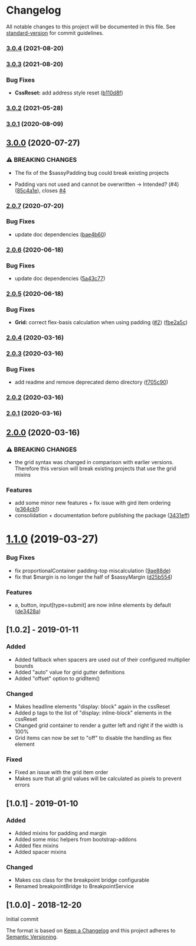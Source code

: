 # Changelog

All notable changes to this project will be documented in this file. See [standard-version](https://github.com/conventional-changelog/standard-version) for commit guidelines.

### [3.0.4](https://github.com/Neunerlei/sassy/compare/v3.0.3...v3.0.4) (2021-08-20)

### [3.0.3](https://github.com/Neunerlei/sassy/compare/v3.0.2...v3.0.3) (2021-08-20)


### Bug Fixes

* **CssReset:** add address style reset ([b110d8f](https://github.com/Neunerlei/sassy/commit/b110d8f0e312ac208063c2aa0e819d0f049a7ef3))

### [3.0.2](https://github.com/Neunerlei/sassy/compare/v3.0.1...v3.0.2) (2021-05-28)

### [3.0.1](https://github.com/Neunerlei/sassy/compare/v3.0.0...v3.0.1) (2020-08-09)

## [3.0.0](https://github.com/Neunerlei/sassy/compare/v2.0.7...v3.0.0) (2020-07-27)


### ⚠ BREAKING CHANGES

* The fix of the $sassyPadding bug could break existing
projects

* Padding vars not used and cannot be overwritten -> Intended? (#4) ([85c4a1e](https://github.com/Neunerlei/sassy/commit/85c4a1ef12364e663c6c31e5ea5118b4e19e60d1)), closes [#4](https://github.com/Neunerlei/sassy/issues/4)

### [2.0.7](https://github.com/Neunerlei/sassy/compare/v2.0.6...v2.0.7) (2020-07-20)


### Bug Fixes

* update doc dependencies ([bae4b60](https://github.com/Neunerlei/sassy/commit/bae4b608d6cb403de06dc6a80ba00e752550a085))

### [2.0.6](https://github.com/Neunerlei/sassy/compare/v2.0.5...v2.0.6) (2020-06-18)


### Bug Fixes

* update doc dependencies ([5a43c77](https://github.com/Neunerlei/sassy/commit/5a43c7735b1e7008641defa53b5ea3c62132e66b))

### [2.0.5](https://github.com/Neunerlei/sassy/compare/v2.0.4...v2.0.5) (2020-06-18)


### Bug Fixes

* **Grid:** correct flex-basis calculation when using padding ([#2](https://github.com/Neunerlei/sassy/issues/2)) ([fbe2a5c](https://github.com/Neunerlei/sassy/commit/fbe2a5c9791d2f0abdd21a4c17d5d5e2d2a573b4))

### [2.0.4](https://github.com/Neunerlei/sassy/compare/v2.0.3...v2.0.4) (2020-03-16)

### [2.0.3](https://github.com/Neunerlei/sassy/compare/v2.0.2...v2.0.3) (2020-03-16)


### Bug Fixes

* add readme and remove deprecated demo directory ([f705c90](https://github.com/Neunerlei/sassy/commit/f705c9072858c9345358cc64bf72b59db0e0038b))

### [2.0.2](https://github.com/Neunerlei/sassy/compare/v2.0.1...v2.0.2) (2020-03-16)

### [2.0.1](https://github.com/Neunerlei/sassy/compare/v2.0.0...v2.0.1) (2020-03-16)

## [2.0.0](https://github.com/Neunerlei/sassy/compare/v1.1.0...v2.0.0) (2020-03-16)


### ⚠ BREAKING CHANGES

* the grid syntax was changed in comparison with earlier
versions. Therefore this version will break existing projects that use
the grid mixins

### Features

* add some minor new features + fix issue with gird item ordering ([e364cb1](https://github.com/Neunerlei/sassy/commit/e364cb15c4f9411e4dcfe9adbf084dcd4036fc8f))
* consolidation + documentation before publishing the package ([3431eff](https://github.com/Neunerlei/sassy/commit/3431eff5ce41300a3bd3d344ea39f7731db1034f))

# [1.1.0](https://bitbucket.org/labor-digital/labor-sass-sassy/branches/compare/v1.1.0%0Dv1.0.2#diff) (2019-03-27)


### Bug Fixes

* fix proportionalContainer padding-top miscalculation ([9ae88de](https://bitbucket.org/labor-digital/labor-sass-sassy/commits/9ae88de))
* fix that $margin is no longer the half of $sassyMargin ([d25b554](https://bitbucket.org/labor-digital/labor-sass-sassy/commits/d25b554))


### Features

* a, button, input[type=submit] are now inline elements by default ([de3428a](https://bitbucket.org/labor-digital/labor-sass-sassy/commits/de3428a))



## [1.0.2] - 2019-01-11
### Added
- Added fallback when spacers are used out of their configured multiplier bounds
- Added "auto" value for grid gutter definitions
- Added "offset" option to gridItem()

### Changed
- Makes headline elements "display: block" again in the cssReset
- Added p tags to the list of "display: inline-block" elements in the cssReset
- Changed grid container to render a gutter left and right if the width is 100%
- Grid items can now be set to "off" to disable the handling as flex element

### Fixed
- Fixed an issue with the grid item order 
- Makes sure that all grid values will be calculated as pixels to prevent errors

## [1.0.1] - 2019-01-10
### Added
- Added mixins for padding and margin
- Added some misc helpers from bootstrap-addons
- Added flex mixins
- Added spacer mixins

### Changed
- Makes css class for the breakpoint bridge configurable
- Renamed breakpointBridge to BreakpointService

## [1.0.0] - 2018-12-20
Initial commit


The format is based on [Keep a Changelog](http://keepachangelog.com/en/1.0.0/)
and this project adheres to [Semantic Versioning](http://semver.org/spec/v2.0.0.html).
